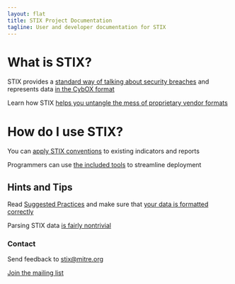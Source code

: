 ```yaml
---
layout: flat
title: STIX Project Documentation
tagline: User and developer documentation for STIX
---
```


# What is STIX?
STIX provides a [standard way of talking about security breaches](http://stix.mitre.org/language/) and represents data [in the CybOX format](cyboxproject.github.io) 

Learn how STIX [helps you untangle the mess of proprietary vendor formats](http://stix.mitre.org/about/documents/STIX_Whitepaper_v1.1.pdf)

# How do I use STIX?

You can [apply STIX conventions](/idioms) to existing indicators and reports

Programmers can use [the included tools](/utilities) to streamline deployment

## Hints and Tips

Read [Suggested Practices](/suggested-practices) and make sure that [your data is formatted correctly](/validation)

Parsing STIX data [is fairly nontrivial](/security)

### Contact 
Send feedback to <stix@mitre.org>

[Join the mailing list](http://stix.mitre.org/community/registration.html)
